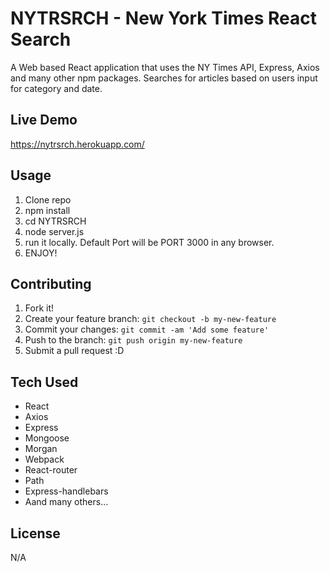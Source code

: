 # NYTRSRCH - New York Times React Search 

A Web based React application that uses the NY Times API, Express, Axios and many other npm packages. Searches for articles based on users input for category and date. 

## Live Demo

https://nytrsrch.herokuapp.com/

## Usage

1. Clone repo
2. npm install
3. cd NYTRSRCH
4. node server.js
5. run it locally. Default Port will be PORT 3000 in any browser.
6. ENJOY! 

## Contributing

1. Fork it!
2. Create your feature branch: `git checkout -b my-new-feature`
3. Commit your changes: `git commit -am 'Add some feature'`
4. Push to the branch: `git push origin my-new-feature`
5. Submit a pull request :D

## Tech Used 

* React 
* Axios 
* Express 
* Mongoose 
* Morgan 
* Webpack 
* React-router 
* Path 
* Express-handlebars 
* Aand many others...


## License

N/A
